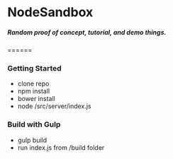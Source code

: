 # NodeSandbox

##### Random proof of concept, tutorial, and demo things.
======

### Getting Started

- clone repo
- npm install
- bower install
- node /src/server/index.js

### Build with Gulp

- gulp build
- run index.js from /build folder

